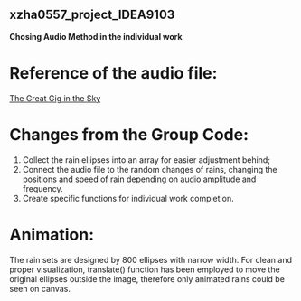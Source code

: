 ## xzha0557_project_IDEA9103

**Chosing Audio Method in the individual work**

# Reference of the audio file: 
[The Great Gig in the Sky](https://open.spotify.com/track/0pa1qPQkefm7LzsLEjG00L?si=KrZi5fFQT9GMWFwUpLHP8g)

# Changes from the Group Code: 
1. Collect the rain ellipses into an array for easier adjustment behind; 
2. Connect the audio file to the random changes of rains, changing the positions and speed of rain depending on audio amplitude and frequency.
3. Create specific functions for individual work completion.

# Animation:
The rain sets are designed by 800 ellipses with narrow width. 
For clean and proper visualization, translate() function has been employed to move the original ellipses outside the image, therefore only animated rains could be seen on canvas. 
